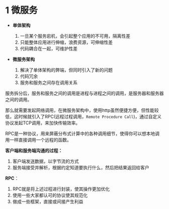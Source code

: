 # 1 微服务

- **单体架构**

    1. 一旦某个服务宕机，会引起整个应用的不可用，隔离性差
    2. 只能整体应用进行伸缩，浪费资源，可伸缩性差
    3. 代码耦合在一起，可维护性差

- **微服务架构**

    1. 解决了单体架构的弊端，但同时引入了新的问题
    2. 代码冗余
    3. 服务和服务之间存在调用关系

服务拆分后，服务和服务之间的调用是进程与进程之间的调用，是服务器和服务器之间的调用。

那么就需要发起网络调用，在微服务架构中，使用http虽然便捷方便，但性能较低，这时候就引入了RPC(远程过程调用，`Remote Procedure Call`)，通过自定义协议发起TCP调用，来加快传输效率。

RPC是一种协议，用来屏蔽分布式计算中的各种调用细节，使得你可以想本地调用一样直接调用一个远程的函数。

**客户端和服务端沟通的过程：**

1. 客户端发送数据，以字节流的方式
2. 服务端接受并解析，根据约定知道要执行什么，然后把结果返回给客户

**RPC**：

1. RPC就是将上述过程进行封装，使其操作更加优化
2. 使用一些大家都认可的协议使其规范化
3. 做成一些框架，直接或间接产生利益

